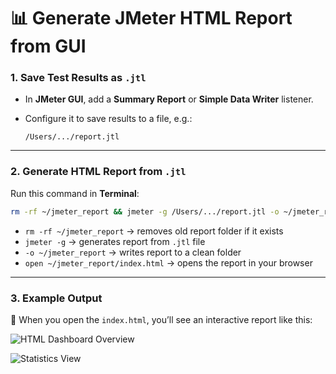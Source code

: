 
# 📊 Generate JMeter HTML Report from GUI

### **1. Save Test Results as `.jtl`**

* In **JMeter GUI**, add a **Summary Report** or **Simple Data Writer** listener.
* Configure it to save results to a file, e.g.:

  ```
  /Users/.../report.jtl
  ```

---

### **2. Generate HTML Report from `.jtl`**

Run this command in **Terminal**:

```bash
rm -rf ~/jmeter_report && jmeter -g /Users/.../report.jtl -o ~/jmeter_report && open ~/jmeter_report/index.html
```

* `rm -rf ~/jmeter_report` → removes old report folder if it exists
* `jmeter -g` → generates report from `.jtl` file
* `-o ~/jmeter_report` → writes report to a clean folder
* `open ~/jmeter_report/index.html` → opens the report in your browser

---

### **3. Example Output**

📌 When you open the `index.html`, you’ll see an interactive report like this:

![HTML Dashboard Overview](https://github.com/user-attachments/assets/0a6af49d-cf9f-4180-b236-11a60596c1af)

![Statistics View](https://github.com/user-attachments/assets/14cee577-ce97-4787-98c5-6632107ab5bf)


